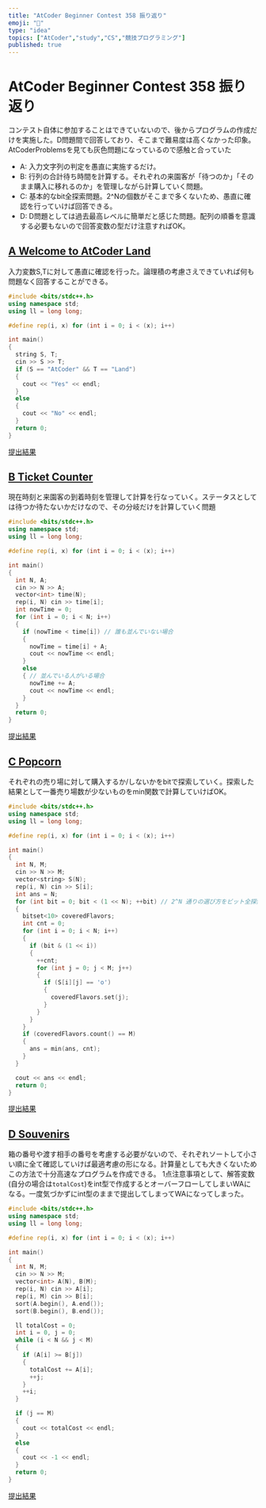 ```yaml
---
title: "AtCoder Beginner Contest 358 振り返り"
emoji: "📒"
type: "idea"
topics: ["AtCoder","study","CS","競技プログラミング"]
published: true
---
```


# AtCoder Beginner Contest 358 振り返り

コンテスト自体に参加することはできていないので、後からプログラムの作成だけを実施した。D問題間で回答しており、そこまで難易度は高くなかった印象。AtCoderProblemsを見ても灰色問題になっているので感触と合っていた

- A: 入力文字列の判定を愚直に実施するだけ。
- B: 行列の合計待ち時間を計算する。それぞれの来園客が「待つのか」「そのまま購入に移れるのか」を管理しながら計算していく問題。
- C: 基本的なbit全探索問題。2^Nの個数がそこまで多くないため、愚直に確認を行っていけば回答できる。
- D: D問題としては過去最高レベルに簡単だと感じた問題。配列の順番を意識する必要もないので回答変数の型だけ注意すればOK。

## [A Welcome to AtCoder Land](https://atcoder.jp/contests/abc358/tasks/358_a)

入力変数S,Tに対して愚直に確認を行った。論理積の考慮さえできていれば何も問題なく回答することができる。

```cpp
#include <bits/stdc++.h>
using namespace std;
using ll = long long;

#define rep(i, x) for (int i = 0; i < (x); i++)

int main()
{
  string S, T;
  cin >> S >> T;
  if (S == "AtCoder" && T == "Land")
  {
    cout << "Yes" << endl;
  }
  else
  {
    cout << "No" << endl;
  }
  return 0;
}
```

[提出結果](https://atcoder.jp/contests/abc358/submissions/56886931)

## [B Ticket Counter](https://atcoder.jp/contests/abc358/tasks/358_b)

現在時刻と来園客の到着時刻を管理して計算を行なっていく。ステータスとしては待つか待たないかだけなので、その分岐だけを計算していく問題

```cpp
#include <bits/stdc++.h>
using namespace std;
using ll = long long;

#define rep(i, x) for (int i = 0; i < (x); i++)

int main()
{
  int N, A;
  cin >> N >> A;
  vector<int> time(N);
  rep(i, N) cin >> time[i];
  int nowTime = 0;
  for (int i = 0; i < N; i++)
  {
    if (nowTime < time[i]) // 誰も並んでいない場合
    {
      nowTime = time[i] + A;
      cout << nowTime << endl;
    }
    else
    { // 並んでいる人がいる場合
      nowTime += A;
      cout << nowTime << endl;
    }
  }
  return 0;
}
```

[提出結果](https://atcoder.jp/contests/abc358/submissions/56887061)

## [C Popcorn](https://atcoder.jp/contests/abc358/tasks/358_c)

それぞれの売り場に対して購入するか/しないかをbitで探索していく。探索した結果として一番売り場数が少ないものをmin関数で計算していけばOK。

```cpp
#include <bits/stdc++.h>
using namespace std;
using ll = long long;

#define rep(i, x) for (int i = 0; i < (x); i++)

int main()
{
  int N, M;
  cin >> N >> M;
  vector<string> S(N);
  rep(i, N) cin >> S[i];
  int ans = N;
  for (int bit = 0; bit < (1 << N); ++bit) // 2^N 通りの選び方をビット全探索
  {
    bitset<10> coveredFlavors;
    int cnt = 0;
    for (int i = 0; i < N; i++)
    {
      if (bit & (1 << i))
      {
        ++cnt;
        for (int j = 0; j < M; j++)
        {
          if (S[i][j] == 'o')
          {
            coveredFlavors.set(j);
          }
        }
      }
    }
    if (coveredFlavors.count() == M)
    {
      ans = min(ans, cnt);
    }
  }

  cout << ans << endl;
  return 0;
}
```

[提出結果](https://atcoder.jp/contests/abc358/submissions/56891668)

## [D Souvenirs](https://atcoder.jp/contests/abc358/tasks/358_d)

箱の番号や渡す相手の番号を考慮する必要がないので、それぞれソートして小さい順に全て確認していけば最適考慮の形になる。計算量としても大きくないためこの方法で十分高速なプログラムを作成できる。
1点注意事項として、解答変数(自分の場合は`totalCost`)をint型で作成するとオーバーフローしてしまいWAになる。一度気づかずにint型のままで提出してしまってWAになってしまった。

```cpp
#include <bits/stdc++.h>
using namespace std;
using ll = long long;

#define rep(i, x) for (int i = 0; i < (x); i++)

int main()
{
  int N, M;
  cin >> N >> M;
  vector<int> A(N), B(M);
  rep(i, N) cin >> A[i];
  rep(i, M) cin >> B[i];
  sort(A.begin(), A.end());
  sort(B.begin(), B.end());

  ll totalCost = 0;
  int i = 0, j = 0;
  while (i < N && j < M)
  {
    if (A[i] >= B[j])
    {
      totalCost += A[i];
      ++j;
    }
    ++i;
  }

  if (j == M)
  {
    cout << totalCost << endl;
  }
  else
  {
    cout << -1 << endl;
  }
  return 0;
}
```

[提出結果](https://atcoder.jp/contests/abc358/submissions/56940741)
